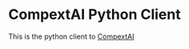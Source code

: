 # CompextAI Python Client

This is the python client to [CompextAI](https://github.com/burnerlee/compextAI)
